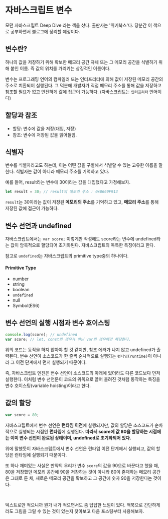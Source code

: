 # 자바스크립트 변수

모던 자바스크립트 Deep Dive 라는 책을 샀다. 출판사는 '위키북스'다.
당분간 이 책으로 공부하면서 블로그에 정리할 예정이다.

## 변수란?

하나의 값을 저장하기 위해 확보한 메모리 공간 자체 또는 그 메모리 공간을 식별하기 위해 붙인 이름. 즉 값의 위치를 가리키는 상징적인 이름이다.

변수는 프로그래밍 언어의 컴파일러 또는 인터프리터에 의해 값이 저장된 메모리 공간의 주소로 치환되어 실행된다. 그 덕분에 개발자가 직접 메모리 주소를 통해 값을 저장하고 참조할 필요가
없고 안전하게 값에 접근이 가능하다. (자바스크립트는 `인터프리터` 언어이다)

## 할당과 참조

- 할당: 변수에 값을 저장(대입, 저장)
- 참조: 변수에 저장된 값을 읽어들임.

## 식별자

변수를 식별자라고도 하는데, 이는 어떤 값을 구별해서 식별할 수 있는 고유한 이름을 말한다.
식별자는 값이 아니라 메모리 주소를 기억하고 있다.

예를 들어, result라는 변수에 30이라는 값을 대입했다고 가정해보자.

```javascript
let result = 30; // result의 메모리 주소 : 0x0669F913
```

`result`는 30이라는 값이 저장된 **메모리의 주소**를 기억하고 있고, **메모리 주소**를 통해 저장된 값에 접근이 가능하다.

## 변수 선언과 undefined

자바스크립트에서는 `var score;` 이렇게만 작성해도 score라는 변수에 undefined라는 값이 암묵적으로 할당되어 초기화된다. 자바스크립트의 독특한 특징이라고 한다.

참고로 `undefined`는 자바스크립트의 primitive type중의 하나이다.<br/>

#### Primitive Type

- number
- string
- boolean
- `undefined`
- null
- Symbol(ES6)

## 변수 선언의 실행 시점과 변수 호이스팅

```javascript
console.log(score); // undefined
var score; // let, const의 경우가 아닌 var의 경우에만 해당한다.
```

위의 코드는 동작을 하지 않아야 할 것 같지만, 참조 에러가 나지 않고 undefined가 출력된다.
변수 선언이 소스코드가 한 줄씩 순차적으로 실행되는 `런타임(runtime)`이 아니라 그 이전 단계에서 먼저 실행되기 때문이다.

즉, 자바스크립트 엔진은 변수 선언이 소스코드의 아래에 있더라도 다른 코드보다 먼저 실행한다.
이처럼 변수 선언문이 코드의 위쪽으로 끌어 올려진 것처럼 동작하는 특징을 변수 호이스팅(variable hoisting)이라고 한다.

## 값의 할당

```javascript
var score = 80;
```

자바스크립트에서 변수 선언은 **런타임 이전**에 실행되지만, 값의 할당은 소스코드가 순차적으로 실행되는 시점인 **런타임**에 실행된다.
**따라서 score에 값 80을 할당하는 시점에는 이미 변수 선언이 완료된 상태이며, undefined로 초기화되어 있다.**

위에 말했듯이 자바스크립트에서 변수 선언은 런타임 이전 단계에서 실행되고, 값의 할당은 런타임에 실행되기 때문이다.

또 하나 재미있는 사실은 만약의 우리가 변수 `score`의 값을 90으로 바꾼다고 했을 때, 80을 저장했던 메모리 공간에 90을 저장하는 것이 아니라 80이 존재하는 메모리 공간은 그대로 둔 채, 새로운 메모리 공간을 확보하고 그 공간에 숫자 90을 저장한다는 것이다.

<br/>

텍스트로만 적으니까 뭔가 내가 적으면서도 좀 답답한 느낌이 있다. 맥북으로 간단하게라도 그림을 그릴 수 있는 것이 있는지 찾아보고 다음 포스팅부터 사용해보자.
